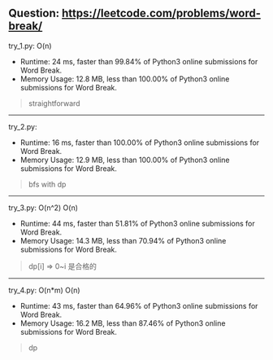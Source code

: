 Question: https://leetcode.com/problems/word-break/
---

try_1.py: O(n)

* Runtime: 24 ms, faster than 99.84% of Python3 online submissions for Word Break.
* Memory Usage: 12.8 MB, less than 100.00% of Python3 online submissions for Word Break.

> straightforward

---

try_2.py:
* Runtime: 16 ms, faster than 100.00% of Python3 online submissions for Word Break.
* Memory Usage: 12.9 MB, less than 100.00% of Python3 online submissions for Word Break.

> bfs with dp

---

try_3.py: O(n^2) O(n)

* Runtime: 44 ms, faster than 51.81% of Python3 online submissions for Word Break.
* Memory Usage: 14.3 MB, less than 70.94% of Python3 online submissions for Word Break.

> dp[i] => 0~i 是合格的

---

try_4.py: O(n*m) O(n)

* Runtime: 43 ms, faster than 64.96% of Python3 online submissions for Word Break.
* Memory Usage: 16.2 MB, less than 87.46% of Python3 online submissions for Word Break.

> dp
